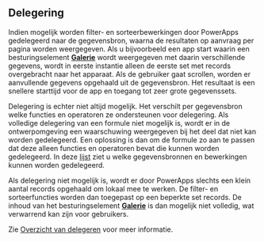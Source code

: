 ## <a name="delegation"></a>Delegering
Indien mogelijk worden filter- en sorteerbewerkingen door PowerApps gedelegeerd naar de gegevensbron, waarna de resultaten op aanvraag per pagina worden weergegeven. Als u bijvoorbeeld een app start waarin een besturingselement **[Galerie](../maker/canvas-apps/controls/control-gallery.md)** wordt weergegeven met daarin verschillende gegevens, wordt in eerste instantie alleen de eerste set met records overgebracht naar het apparaat. Als de gebruiker gaat scrollen, worden er aanvullende gegevens opgehaald uit de gegevensbron. Het resultaat is een snellere starttijd voor de app en toegang tot zeer grote gegevenssets.

Delegering is echter niet altijd mogelijk. Het verschilt per gegevensbron welke functies en operatoren ze ondersteunen voor delegering. Als volledige delegering van een formule niet mogelijk is, wordt er in de ontwerpomgeving een waarschuwing weergegeven bij het deel dat niet kan worden gedelegeerd. Een oplossing is dan om de formule zo aan te passen dat deze alleen functies en operatoren bevat die kunnen worden gedelegeerd.  In deze [lijst](../maker/canvas-apps/delegation-list.md) ziet u welke gegevensbronnen en bewerkingen kunnen worden gedelegeerd.

Als delegering niet mogelijk is, wordt er door PowerApps slechts een klein aantal records opgehaald om lokaal mee te werken. De filter- en sorteerfuncties worden dan toegepast op een beperkte set records. De inhoud van het besturingselement **[Galerie](../maker/canvas-apps/controls/control-gallery.md)** is dan mogelijk niet volledig, wat verwarrend kan zijn voor gebruikers. 

Zie [Overzicht van delegeren](../maker/canvas-apps/delegation-overview.md) voor meer informatie.

